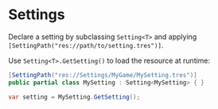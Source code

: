 # Settings

Declare a setting by subclassing `Setting<T>` and applying `[SettingPath("res://path/to/setting.tres")]`.

Use `Setting<T>.GetSetting()` to load the resource at runtime:

```csharp
[SettingPath("res://Settings/MyGame/MySetting.tres")]
public partial class MySetting : Setting<MySetting> { }

var setting = MySetting.GetSetting();
```
